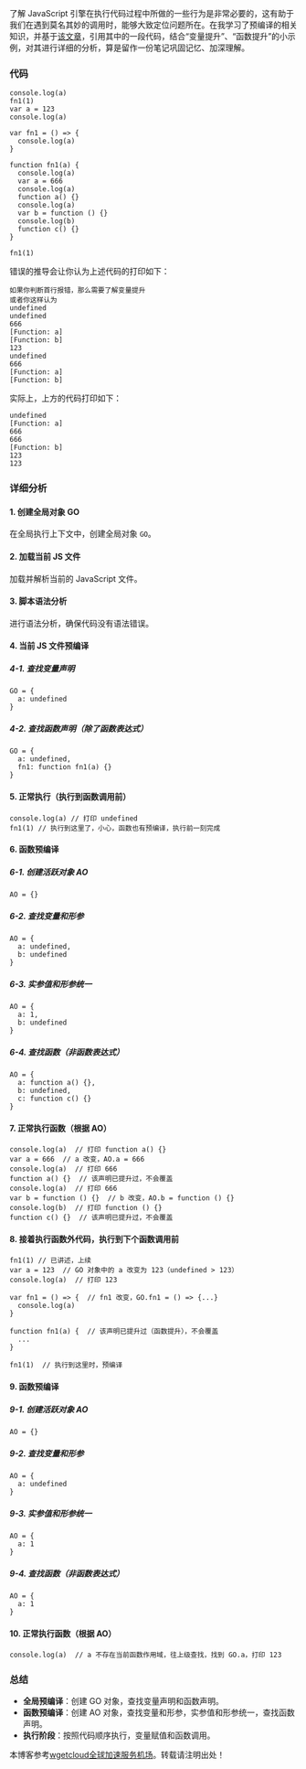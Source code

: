 
了解 JavaScript 引擎在执行代码过程中所做的一些行为是非常必要的，这有助于我们在遇到莫名其妙的调用时，能够大致定位问题所在。在我学习了预编译的相关知识，并基于[该文章](https://github.com)，引用其中的一段代码，结合“变量提升”、“函数提升”的小示例，对其进行详细的分析，算是留作一份笔记巩固记忆、加深理解。


### 代码



```
console.log(a)
fn1(1)
var a = 123
console.log(a)

var fn1 = () => {
  console.log(a)
}

function fn1(a) {
  console.log(a)
  var a = 666
  console.log(a)
  function a() {}
  console.log(a)
  var b = function () {}
  console.log(b)
  function c() {}
}

fn1(1)

```

错误的推导会让你认为上述代码的打印如下：



```
如果你判断首行报错，那么需要了解变量提升
或者你这样认为
undefined
undefined
666
[Function: a]
[Function: b]
123
undefined
666
[Function: a]
[Function: b]

```

实际上，上方的代码打印如下：



```
undefined
[Function: a]
666
666
[Function: b]
123
123

```

### 详细分析


#### 1\. 创建全局对象 GO


在全局执行上下文中，创建全局对象 `GO`。


#### 2\. 加载当前 JS 文件


加载并解析当前的 JavaScript 文件。


#### 3\. 脚本语法分析


进行语法分析，确保代码没有语法错误。


#### 4\. 当前 JS 文件预编译


##### 4\-1\. 查找变量声明



```
GO = {
  a: undefined
}

```

##### 4\-2\. 查找函数声明（除了函数表达式）



```
GO = {
  a: undefined,
  fn1: function fn1(a) {}
}

```

#### 5\. 正常执行（执行到函数调用前）



```
console.log(a) // 打印 undefined
fn1(1) // 执行到这里了，小心，函数也有预编译，执行前一刻完成

```

#### 6\. 函数预编译


##### 6\-1\. 创建活跃对象 AO



```
AO = {}

```

##### 6\-2\. 查找变量和形参



```
AO = {
  a: undefined,
  b: undefined
}

```

##### 6\-3\. 实参值和形参统一



```
AO = {
  a: 1,
  b: undefined
}

```

##### 6\-4\. 查找函数（非函数表达式）



```
AO = {
  a: function a() {},
  b: undefined,
  c: function c() {}
}

```

#### 7\. 正常执行函数（根据 AO）



```
console.log(a)  // 打印 function a() {}
var a = 666  // a 改变，AO.a = 666
console.log(a)  // 打印 666
function a() {}  // 该声明已提升过，不会覆盖
console.log(a)  // 打印 666
var b = function () {}  // b 改变，AO.b = function () {}
console.log(b)  // 打印 function () {}
function c() {}  // 该声明已提升过，不会覆盖

```

#### 8\. 接着执行函数外代码，执行到下个函数调用前



```
fn1(1) // 已讲述，上续
var a = 123  // GO 对象中的 a 改变为 123（undefined > 123）
console.log(a)  // 打印 123

var fn1 = () => {  // fn1 改变，GO.fn1 = () => {...}
  console.log(a)
}

function fn1(a) {  // 该声明已提升过（函数提升），不会覆盖
  ...
}

fn1(1)  // 执行到这里时，预编译

```

#### 9\. 函数预编译


##### 9\-1\. 创建活跃对象 AO



```
AO = {}

```

##### 9\-2\. 查找变量和形参



```
AO = {
  a: undefined
}

```

##### 9\-3\. 实参值和形参统一



```
AO = {
  a: 1
}

```

##### 9\-4\. 查找函数（非函数表达式）



```
AO = {
  a: 1
}

```

#### 10\. 正常执行函数（根据 AO）



```
console.log(a)  // a 不存在当前函数作用域，往上级查找，找到 GO.a，打印 123

```

### 总结


* **全局预编译**：创建 GO 对象，查找变量声明和函数声明。
* **函数预编译**：创建 AO 对象，查找变量和形参，实参值和形参统一，查找函数声明。
* **执行阶段**：按照代码顺序执行，变量赋值和函数调用。


 本博客参考[wgetcloud全球加速服务机场](https://wa7.org)。转载请注明出处！
